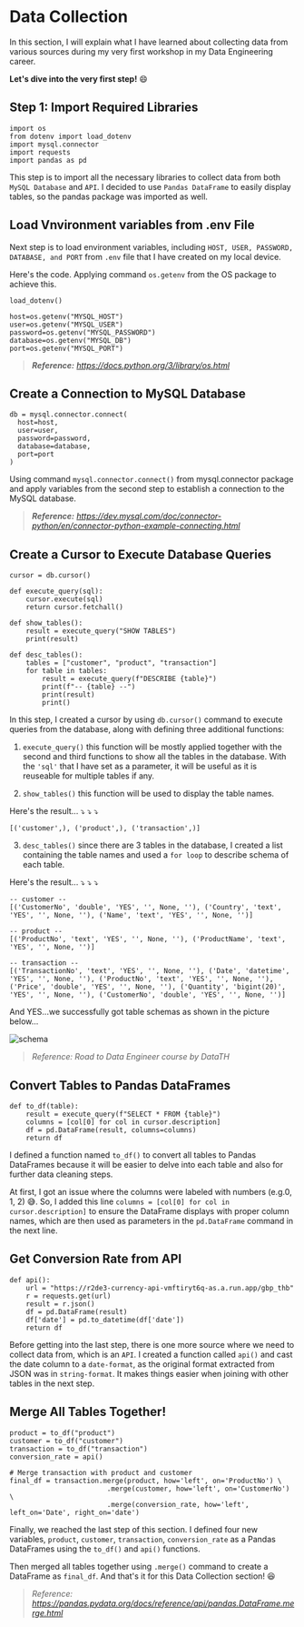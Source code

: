 # Data Collection
In this section, I will explain what I have learned about collecting data from various sources during my very first workshop in my Data Engineering career.

**Let's dive into the very first step!** :smile:
## Step 1: Import Required Libraries
```
import os
from dotenv import load_dotenv
import mysql.connector
import requests
import pandas as pd
```
This step is to import all the necessary libraries to collect data from both `MySQL Database` and `API`. I decided to use `Pandas DataFrame` to easily display tables, so the pandas package was imported as well.

## Load Vnvironment variables from .env File

Next step is to load environment variables, including `HOST, USER, PASSWORD, DATABASE, and PORT` from `.env` file that I have created on my local device.

Here's the code. Applying command `os.getenv` from the OS package to achieve this.

```
load_dotenv()

host=os.getenv("MYSQL_HOST")
user=os.getenv("MYSQL_USER")
password=os.getenv("MYSQL_PASSWORD")
database=os.getenv("MYSQL_DB")
port=os.getenv("MYSQL_PORT")
```

> ***Reference:** https://docs.python.org/3/library/os.html*

## Create a Connection to MySQL Database
```
db = mysql.connector.connect(
  host=host,
  user=user,
  password=password,
  database=database,
  port=port
)
```
Using command `mysql.connector.connect()` from mysql.connector package and apply variables from the second step to establish a connection to the MySQL database.

> ***Reference:** https://dev.mysql.com/doc/connector-python/en/connector-python-example-connecting.html*

## Create a Cursor to Execute Database Queries
```
cursor = db.cursor()

def execute_query(sql):
    cursor.execute(sql)
    return cursor.fetchall()

def show_tables():
    result = execute_query("SHOW TABLES")
    print(result)

def desc_tables():
    tables = ["customer", "product", "transaction"]
    for table in tables:
        result = execute_query(f"DESCRIBE {table}")
        print(f"-- {table} --")
        print(result)
        print()
```
In this step, I created a cursor by using `db.cursor()` command to execute queries from the database, along with defining three additional functions: 

1. `execute_query()` this function will be mostly applied together with the second and third functions to show all the tables in the database. With the `'sql'` that I have set as a parameter, it will be useful as it is reuseable for multiple tables if any.

2. `show_tables()` this function will be used to display the table names.

Here's the result... :arrow_heading_down: :arrow_heading_down: :arrow_heading_down:
```
[('customer',), ('product',), ('transaction',)]
```

3. `desc_tables()` since there are 3 tables in the database, I created a list containing the table names and used a `for loop` to describe schema of each table.

Here's the result... :arrow_heading_down: :arrow_heading_down: :arrow_heading_down:
```
-- customer --
[('CustomerNo', 'double', 'YES', '', None, ''), ('Country', 'text', 'YES', '', None, ''), ('Name', 'text', 'YES', '', None, '')]

-- product --
[('ProductNo', 'text', 'YES', '', None, ''), ('ProductName', 'text', 'YES', '', None, '')]

-- transaction --
[('TransactionNo', 'text', 'YES', '', None, ''), ('Date', 'datetime', 'YES', '', None, ''), ('ProductNo', 'text', 'YES', '', None, ''), ('Price', 'double', 'YES', '', None, ''), ('Quantity', 'bigint(20)', 'YES', '', None, ''), ('CustomerNo', 'double', 'YES', '', None, '')]
```

And YES...we successfully got table schemas as shown in the picture below...

![schema](https://github.com/user-attachments/assets/d671a1f2-3d62-4dc4-b4f9-1c72f91c53eb)

> *Reference: Road to Data Engineer course by DataTH*

## Convert Tables to Pandas DataFrames
```
def to_df(table):
    result = execute_query(f"SELECT * FROM {table}")
    columns = [col[0] for col in cursor.description]
    df = pd.DataFrame(result, columns=columns)
    return df
```

I defined a function named `to_df()` to convert all tables to Pandas DataFrames because it will be easier to delve into each table and also for further data cleaning steps.

At first, I got an issue where the columns were labeled with numbers (e.g.0, 1, 2) :sweat_smile:. So, I added this line `columns = [col[0] for col in cursor.description]` to ensure the DataFrame displays with proper column names, which are then used as parameters in the `pd.DataFrame` command in the next line.

## Get Conversion Rate from API
```
def api():
    url = "https://r2de3-currency-api-vmftiryt6q-as.a.run.app/gbp_thb"
    r = requests.get(url)
    result = r.json()
    df = pd.DataFrame(result)
    df['date'] = pd.to_datetime(df['date'])
    return df
```

Before getting into the last step, there is one more source where we need to collect data from, which is an `API`. I created a function called `api()` and cast the date column to a `date-format`, as the original format extracted from JSON was in `string-format`. It makes things easier when joining with other tables in the next step.

## Merge All Tables Together!
```
product = to_df("product")
customer = to_df("customer")
transaction = to_df("transaction")
conversion_rate = api()

# Merge transaction with product and customer
final_df = transaction.merge(product, how='left', on='ProductNo') \
                        .merge(customer, how='left', on='CustomerNo') \
                        .merge(conversion_rate, how='left', left_on='Date', right_on='date')
```

Finally, we reached the last step of this section. I defined four new variables, `product`, `customer`, `transaction`, `conversion_rate` as a Pandas DataFrames using the `to_df()` and `api()` functions.

Then merged all tables together using `.merge()` command to create a DataFrame as `final_df`. And that's it for this Data Collection section! :satisfied:

> *Reference: https://pandas.pydata.org/docs/reference/api/pandas.DataFrame.merge.html*
